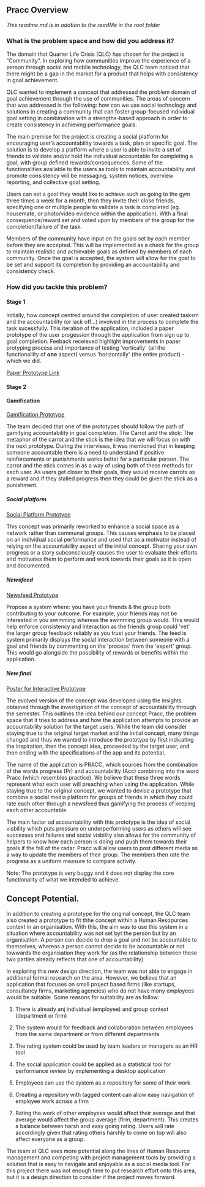 ## Pracc Overview

*This readme.md is in addtion to the readMe in the root folder*

### What is the problem space and how did you address it?
The domain that Quarter Life Crisis (QLC) has chosen for the project is “Community”. In exploring how communities improve the experience of a person through social and mobile technology, the QLC team noticed that there might be a gap in the market for a product that helps with consistency in goal achievement.

QLC wanted to implement a concept that addressed the problem domain of goal achievement through the use of communities. The areas of concern that was addressed is the following: how can we use social technology and solutions in creating a community that can foster group-focused individual goal setting in combination with a strengths-based approach in order to create consistency in achieving performance goals.

The main premise for the project is creating a social platform for encouraging user’s accountability towards a task, plan or specific goal. The solution is to develop a platform where a user is able to invite a set of friends to validate and/or hold the individual accountable for completing a goal, with group defined rewards/consequences. Some of the functionalities available to the users as tools to maintain accountability and promote consistency will be messaging, system notices, overview reporting, and collective goal setting.

Users can set a goal they would like to achieve such as going to the gym three times a week for a month, then they invite their close friends, specifying one or multiple people to validate a task is completed (eg. housemate, or photo/video evidence within the application). With a final consequence/reward set and voted upon by members of the group for the completion/failure of the task.

Members of the community have input on the goals set by each member before they are accepted. This will be implemented as a check for the group to maintain realistic and achievable goals as defined by members of each community. Once the goal is accepted, the system will allow for the goal to be set and support its completion by providing an accountability and consistency check.


### How did you tackle this problem?
#### Stage 1
Initially, how concept centred around the completion of user created tasksm and the accountability (or lack off...) involved in the process to complete the task sucessfully. This iteration of the application, included a paper prototype of the user progession through the application from sign up to goal completion. Feeback receieved highlight improvements in paper protyping process and importance of testing 'vertically' (all the functionallity of **one** aspect) versus 'horizontally' (the entire product) - which we did.

[Paper Prototype Link](https://github.com/deco3500-2017/quarterlifecrisis/blob/master/Paper%20Prototype/DECO7350%20Paper%20Prototype.pdf)

#### Stage 2

#### Gamification

[Gamification Prototype](https://github.com/deco3500-2017/quarterlifecrisis/tree/master/Standup%20Week%2010/gamification)

The team decided that one of the prototypes should follow the path of gamifying accountability in goal completion. 
The Carrot and the stick: The metaphor of the carrot and the stick is the idea that we will focus on with the next prototype. During the interviews, it was mentioned that in keeping someone accountable there is a need to understand if positive reinforcements or punishments works better for a particular person. The carrot and the stick comes in as a way of using both of these methods for each user. As users get closer to their goals, they would receive carrots as a reward and if they stalled progress then they could be given the stick as a punishment.

##### Social platform
[Social Platform Prototype](https://github.com/deco3500-2017/quarterlifecrisis/tree/master/Standup%20Week%2010/social)

This concept was primarily reworked to enhance a social space as a network rather than communal groups. This causes emphasis to be placed on an individual social performance and used that as a motivator instead of relying on the accountability aspect of the initial concept. Sharing your own progress or a story subconsciously causes the user to evaluate their efforts and motivates them to perform and work towards their goals as it is open and documented.


##### Newsfeed
[Newsfeed Prototype](https://github.com/deco3500-2017/quarterlifecrisis/tree/master/Standup%20Week%2010/activity-feed)

Propose a system where: you have your friends & the group both contributing to your outcome. For example, your friends may not be interested in you swimming whereas the swimming group would. This would help enforce consistency and interaction as the friends group could 'vet' the larger group feedback reliably as you trust your friends. The feed is system primarily displays the social interaction between someone with a goal and friends by commenting on the 'process' from the 'expert' group. This would go alongside the possibility of rewards or benefits within the application.

##### New final
[Poster for Interactive Prototype](https://github.com/deco3500-2017/quarterlifecrisis/blob/master/Marketing%20Material/PRACC-Poster-Final.pdf)

The evolved version of the concept was developed using the insights obtained through the investigation of the concept of accountability through the semester. This outlines the idea behind our concept Pracc, the problem space that it tries to address and how the application attempts to provide an accountability solution for the target users. While the team did consider staying true to the original target market and the initial concept, many things changed and thus we wanted to introduce the prototype by first indicating the inspiration, then the concept idea, proceeded by the target user, and then ending with the specifications of the app and its potential.

The name of the application is PRACC, which sources from the combination of the words progress (Pr) and accountability (Acc) combining into the word Pracc (which resembles practice). We believe that these three words represent what each user will preaching when using the application. While staying true to the original concept, we wanted to devise a prototype that combine a social media platform for groups of friends in which they could rate each other through a newsfeed thus gamifying the process of keeping each other accountable. 

The main factor od accountability with this prototype is the idea of social visbility which puts pressure on underperforming users as others will see successes and failures and social visbility also allows for the community of helpers to know how each person is doing and push them towards their goals if the fall of the radar. Pracc will allow users to post different media as a way to update the members of their group. The members then rate the progress as a uniform measure to compare activity. 

Note: The prototype is very buggy and it does not display the core functionality of what we intended to achieve. 

## Concept Potential. 

In addition to creating a prototype for the original concept, the QLC team also created a prototype to fit thhe concept within a Human Resopurces context in an organisation. With this, the aim was to use this system in a situation where accountability was not set byt the person but by an organisation. A person can decide to drop a goal and not be accountable to themselves, whereas a person cannot decide to be accountable or not towwards the organisation they work for (as the relationship between these two parties already reflects that one of accountability). 

In exploring this new design direction, the team was not able to engage in additional formal research on the area. However, we believe that an application that focuses on small project based firms (like startups, consultancy firms, marketing agencies) who do not have many employees would be suitable. Some reasons for suitability are as follow:

1. There is already anj individual (employee) and group context (department or firm)

2. The system would for feedback and collaboration between employees from the same department or from different departments

3. The rating system could be used by team leaders or managers as an HR tool

4. The social application could be applied as a statistical tool for performance review by implementing a desktop application

5. Employees can use the system as a repository for some of their work

6. Creating a repository with tagged content can allow easy navigation of employee work across a firm

7. Rating the work of other employees would affect their average and that average would affect the group average (firm, department). This creates a balance between harsh and easy going rating. Users will rate accordingly given that rating others harshly to come on top will also affect everyone as a group. 

The team at QLC sees more potential along the lines of Human Resource management and competing with project management tools by providing a solution that is easy to navigate and enjoyable as a social media tool. For this project there was not enough time to put research effort onto this area, but it is a design direction to consider if the project moves forward.
